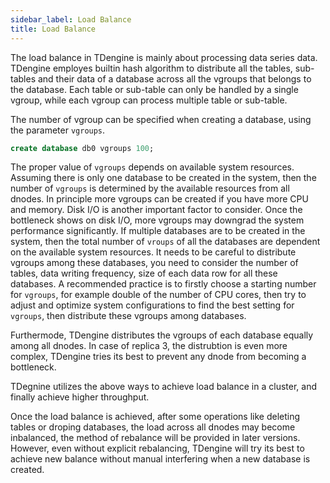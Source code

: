 ```yaml
---
sidebar_label: Load Balance
title: Load Balance
---
```


The load balance in TDengine is mainly about processing data series data. TDengine employes builtin hash algorithm to distribute all the tables, sub-tables and their data of a database across all the vgroups that belongs to the database. Each table or sub-table can only be handled by a single vgroup, while each vgroup can process multiple table or sub-table. 

The number of vgroup can be specified when creating a database, using the parameter `vgroups`.

```sql
create database db0 vgroups 100;
```

The proper value of `vgroups` depends on available system resources. Assuming there is only one database to be created in the system, then the number of `vgroups` is determined by the available resources from all dnodes. In principle more vgroups can be created if you have more CPU and memory. Disk I/O is another important factor to consider. Once the bottleneck shows on disk I/O, more vgroups may downgrad the system performance significantly. If multiple databases are to be created in the system, then the total number of `vroups` of all the databases are dependent on the available system resources. It needs to be careful to distribute vgroups among these databases, you need to consider the number of tables, data writing frequency, size of each data row for all these databases. A recommended practice is to firstly choose a starting number for `vgroups`, for example double of the number of CPU cores, then try to adjust and optimize system configurations to find the best setting for `vgroups`, then distribute these vgroups among databases.

Furthermode, TDengine distributes the vgroups of each database equally among all dnodes. In case of replica 3, the distrubtion is even more complex, TDengine tries its best to prevent any dnode from becoming a bottleneck.

TDegnine utilizes the above ways to achieve load balance in a cluster, and finally achieve higher throughput.

Once the load balance is achieved, after some operations like deleting tables or droping databases, the load across all dnodes may become inbalanced, the method of rebalance will be provided in later versions. However, even without explicit rebalancing, TDengine will try its best to achieve new balance without manual interfering when a new database is created.